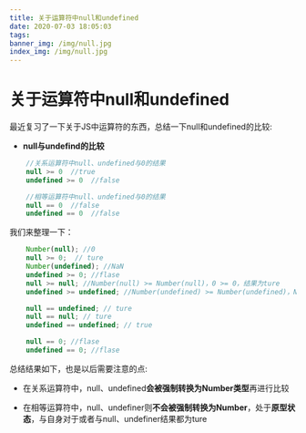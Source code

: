 ```yaml
---
title: 关于运算符中null和undefined
date: 2020-07-03 18:05:03
tags:
banner_img: /img/null.jpg
index_img: /img/null.jpg
---
```


# 关于运算符中null和undefined

最近复习了一下关于JS中运算符的东西，总结一下null和undefined的比较:

- **null与undefind的比较**

```js
    //关系运算符中null、undefined与0的结果
    null >= 0  //true
    undefined >= 0  //false

    //相等运算符中null、undefined与0的结果
    null == 0  //false
    undefined == 0  //false
```

我们来整理一下：

```js
    Number(null); //0
    null >= 0;  // ture
    Number(undefined); //NaN
    undefined >= 0; //flase
    null >= null; //Number(null) >= Number(null)，0 >= 0，结果为ture
    undefined >= undefined; //Number(undefined) >= Number(undefined)，NaN >= NaN，结果为flase

    null == undefined; // ture
    null == null; // ture
    undefined == undefined; // true

    null == 0; //flase
    undefined == 0; //flase
```

总结结果如下，也是以后需要注意的点:

- 在关系运算符中，null、undefined**会被强制转换为Number类型**再进行比较

- 在相等运算符中，null、undefiner则**不会被强制转换为Number**，处于**原型状态**，与自身对于或者与null、undefiner结果都为ture
